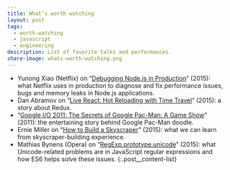 ```yaml
---
title: What’s worth watching
layout: post
tags:
  - worth-watching
  - javascript
  - engineering
description: List of favorite talks and performances.
share-image: whats-worth-watching.png
---
```


- Yunong Xiao (Netflix) on “[Debugging Node.js in Production](https://youtu.be/O1YP8QP9gLA)” (2015): what Netflix uses in production to diagnose and fix performance issues, bugs and memory leaks in Node.js applications.
- Dan Abramov on “[Live React: Hot Reloading with Time Travel](https://youtu.be/xsSnOQynTHs)” (2015): a story about Redux.
- “[Google I/O 2011: The Secrets of Google Pac-Man: A Game Show](https://youtu.be/ttavBa4giPc)” (2011): the entertaining story behind Google Pac-Man doodle.
- Ernie Miller on “[How to Build a Skyscraper](https://youtu.be/7MeBuDLbF98)” (2015): what we can learn from skyscraper-building experience.
- Mathias Bynens (Opera) on “[RegExp.prototype.unicode](https://youtu.be/0Bj4etSa84c)” (2015): what Unicode-related problems are in JavaScript regular expressions and how ES6 helps solve these issues.
{:.post__content-list}
